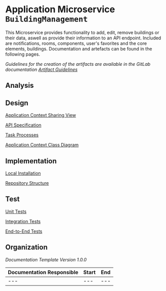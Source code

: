 # Application Microservice **`BuildingManagement`** 

This Microservice provides functionality to add, edit, remove buildings or their data, aswell as provide their information to an API endpoint. Included are notifications, rooms, components, user's favorites and the core elements, buildings. Documentation and artefacts can be found in the following pages.

*Guidelines for the creation of the artifacts are available in the GitLab documentation [Artifact Guidelines](https://git.scc.kit.edu/cm-tm/cm-team/1-1.cmdocumentation/3.artifactguidelines)*

## Analysis



## Design

[Application Context Sharing View](pages/application_context_sharing_view.md)

[API Specification](pages/api.md) 

[Task Processes](pages/task_processes.md) 

[Application Context Class Diagram](pages/application_context_class_diagram.md) 

## Implementation

[Local Installation](pages/installation.md)

[Repository Structure](pages/repository_structure.md)

## Test

[Unit Tests](pages/unit_tests.md)

[Integration Tests](pages/integration_tests.md)

[End-to-End Tests](pages/end_to_end_tests.md)

## Organization

*Documentation Template Version 1.0.0*

| Documentation Responsible | Start | End  |
| ------------------------- | ----- | ---- |
| ---                       | ---   | ---  |


